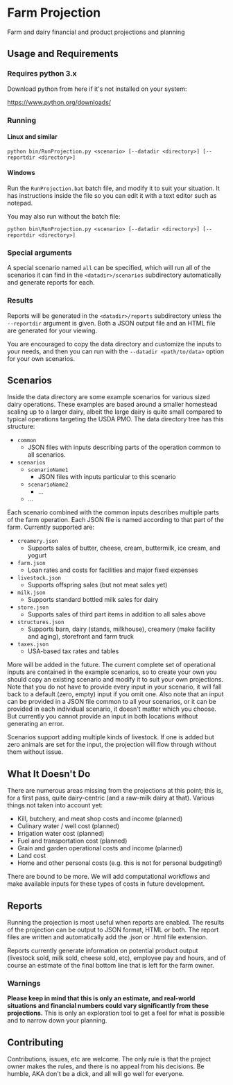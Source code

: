# Farm Projection

Farm and dairy financial and product projections and planning

## Usage and Requirements

### Requires python 3.x

Download python from here if it's not installed on your system:

https://www.python.org/downloads/

### Running

#### Linux and similar

`python bin/RunProjection.py <scenario> [--datadir <directory>] [--reportdir <directory>]`

#### Windows

Run the `RunProjection.bat` batch file, and modify it to suit your situation. It has instructions inside the file so you can edit it with a text editor such as notepad.

You may also run without the batch file:

`python bin\RunProjection.py <scenario> [--datadir <directory>] [--reportdir <directory>]`

### Special arguments

A special scenario named `all` can be specified, which will run all of the scenarios it can find in the `<datadir>/scenarios` subdirectory automatically and generate reports for each.

### Results

Reports will be generated in the `<datadir>/reports` subdirectory unless the `--reportdir` argument is given. Both a JSON output file and an HTML file are generated for your viewing.

You are encouraged to copy the data directory and customize the inputs to your needs, and then you can run with the `--datadir <path/to/data>` option for your own scenarios.

## Scenarios

Inside the data directory are some example scenarios for various sized dairy operations. These examples are based around a smaller homestead scaling up to a larger dairy, albeit the large dairy is quite small compared to typical operations targeting the USDA PMO. The data directory tree has this structure:

* `common`
  * JSON files with inputs describing parts of the operation common to all scenarios.
* `scenarios`
  * `scenarioName1`
    * JSON files with inputs particular to this scenario
  * `scenarioName2`
    * ...
  * ...

Each scenario combined with the common inputs describes multiple parts of the farm operation. Each JSON file is named according to that part of the farm. Currently supported are:

* `creamery.json`
  * Supports sales of butter, cheese, cream, buttermilk, ice cream, and yogurt
* `farm.json`
  * Loan rates and costs for facilities and major fixed expenses
* `livestock.json`
  * Supports offspring sales (but not meat sales yet)
* `milk.json`
  * Supports standard bottled milk sales for dairy
* `store.json`
  * Supports sales of third part items in addition to all sales above
* `structures.json`
  * Supports barn, dairy (stands, milkhouse), creamery (make facility and aging), storefront and farm truck
* `taxes.json`
  * USA-based tax rates and tables

More will be added in the future. The current complete set of operational inputs are contained in the example scenarios, so to create your own you should copy an existing scenario and modify it to suit your own projections. Note that you do not have to provide every input in your scenario, it will fall back to a default (zero, empty) input if you omit one. Also note that an input can be provided in a JSON file common to all your scenarios, or it can be provided in each individual scenario, it doesn't matter which you choose. But currently you cannot provide an input in both locations without generating an error.

Scenarios support adding multiple kinds of livestock. If one is added but zero animals are set for the input, the projection will flow through without them without issue.

## What It Doesn't Do

There are numerous areas missing from the projections at this point; this is, for a first pass, quite dairy-centric (and a raw-milk dairy at that). Various things not taken into account yet:

* Kill, butchery, and meat shop costs and income (planned)
* Culinary water / well cost (planned)
* Irrigation water cost (planned)
* Fuel and transportation cost (planned)
* Grain and garden operational costs and income (planned)
* Land cost
* Home and other personal costs (e.g. this is not for personal budgeting!)

There are bound to be more. We will add computational workflows and make available inputs for these types of costs in future development.

## Reports

Running the projection is most useful when reports are enabled. The results of the projection can be output to JSON format, HTML or both. The report files are written and automatically add the .json or .html file extension.

Reports currently generate information on potential product output (livestock sold, milk sold, cheese sold, etc), employee pay and hours, and of course an estimate of the final bottom line that is left for the farm owner.

### Warnings

**Please keep in mind that this is only an estimate, and real-world situations and financial numbers could vary significantly from these projections.** This is only an exploration tool to get a feel for what is possible and to narrow down your planning.

## Contributing

Contributions, issues, etc are welcome. The only rule is that the project owner makes the rules, and there is no appeal from his decisions. Be humble, AKA don't be a dick, and all will go well for everyone.

